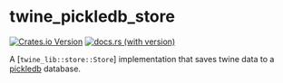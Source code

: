 # twine_pickledb_store

[![Crates.io Version](https://img.shields.io/crates/v/twine_pickledb_store)](https://crates.io/crates/twine_pickledb_store)
[![docs.rs (with version)](https://img.shields.io/docsrs/twine_pickledb_store/latest)](https://docs.rs/twine_pickledb_store/latest/twine_pickledb_store/)

A [`twine_lib::store::Store`] implementation that saves twine data to
a [pickledb](https://docs.rs/pickledb/latest/pickledb/) database.
